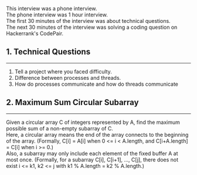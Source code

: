 This interview was a phone interview.  
The phone interview was 1 hour interview.  
The first 30 minutes of the interview was about technical questions.  
The next 30 minutes of the interview was solving a coding question on Hackerrank's CodePair. 


## 1. Technical Questions
-----

1. Tell a project where you faced difficulty.
2. Difference between processes and threads.
3. How do processes communicate and how do threads communicate

		
## 2. Maximum Sum Circular Subarray
----

Given a circular array C of integers represented by A, find the maximum possible sum of a non-empty subarray of C.  
Here, a circular array means the end of the array connects to the beginning of the array.  (Formally, C[i] = A[i] when 0 <= i < A.length, and C[i+A.length] = C[i] when i >= 0.)   
Also, a subarray may only include each element of the fixed buffer A at most once.  (Formally, for a subarray C[i], C[i+1], ..., C[j], there does not exist i <= k1, k2 <= j with k1 % A.length = k2 % A.length.)   